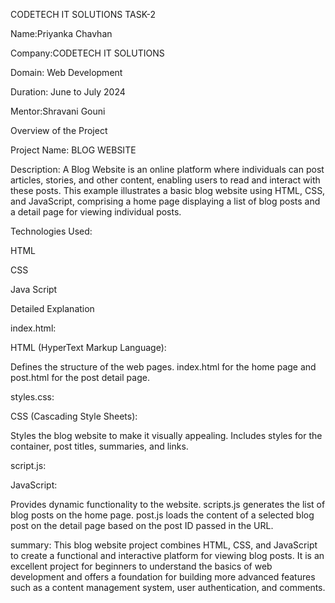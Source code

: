 CODETECH IT SOLUTIONS TASK-2

Name:Priyanka Chavhan

Company:CODETECH IT SOLUTIONS

Domain: Web Development

Duration: June to July 2024

Mentor:Shravani Gouni

Overview of the Project

Project Name: BLOG WEBSITE

Description: A Blog Website is an online platform where individuals can post articles, stories, and other content, enabling users to read and interact with these posts. This example illustrates a basic blog website using HTML, CSS, and JavaScript, comprising a home page displaying a list of blog posts and a detail page for viewing individual posts.


Technologies Used: 

HTML

CSS

Java Script

Detailed Explanation

index.html:

HTML (HyperText Markup Language):

Defines the structure of the web pages.
index.html for the home page and post.html for the post detail page.

styles.css:

CSS (Cascading Style Sheets):

Styles the blog website to make it visually appealing.
Includes styles for the container, post titles, summaries, and links.

script.js:

JavaScript:

Provides dynamic functionality to the website.
scripts.js generates the list of blog posts on the home page.
post.js loads the content of a selected blog post on the detail page based on the post ID passed in the URL.


summary:
This blog website project combines HTML, CSS, and JavaScript to create a functional and interactive platform for viewing blog posts. It is an excellent project for beginners to understand the basics of web development and offers a foundation for building more advanced features such as a content management system, user authentication, and comments.

